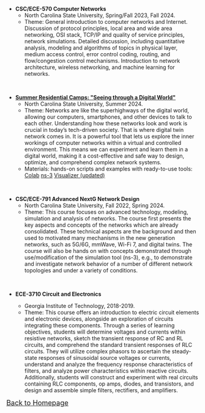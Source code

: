 <!-- ## <span id="j4"><font color='darkblue' face="Georgia">TEACHING</font></span> -->
* **CSC/ECE-570 Computer Networks** 
  * North Carolina State University, Spring/Fall 2023, Fall 2024.
  * Theme: General introduction to computer networks and Internet. Discussion of protocol principles, local area and wide area networking, OSI stack, TCP/IP and quality of service principles, network simulations. Detailed discussion, including quantitative analysis, modeling and algorithms of topics in physical layer, medium access control, error control coding, routing, and flow/congestion control mechanisms. Introduction to network architecture, wireless networking, and machine learning for networks.

&emsp;
&emsp;


* [**Summer Residential Camps: "Seeing through a Digital World"**](https://www.engr.ncsu.edu/theengineeringplace/summerprograms/hs-residential/) 
  * North Carolina State University, Summer 2024.
  * Theme: Networks are like the superhighways of the digital world, allowing our computers, smartphones, and other devices to talk to each other. Understanding how these networks look and work is crucial in today’s tech-driven society. That is where digital twin network comes in. It is a powerful tool that lets us explore the inner workings of computer networks within a virtual and controlled environment. This means we can experiment and learn them in a digital world, making it a cost-effective and safe way to design, optimize, and comprehend complex network systems.
  * Materials: hands-on scripts and examples with ready-to-use tools: [Colab](https://github.com/SummerEkko/NS-3_Examples/tree/master/Done)  [ns-3](https://github.com/SummerEkko/NS-3_Examples/tree/master)  [Visualizer (updated)](https://github.com/rohitkotanc/rkotans3/tree/main/ns-3.38)

&emsp;
&emsp;

* **CSC/ECE-791 Advanced NextG Network Design** 
  * North Carolina State University, Fall 2022, Spring 2024.
  * Theme: This course focuses on advanced technology, modeling, simulation and analysis of networks. The course first presents the key aspects and concepts of the networks which are already consolidated. These technical aspects are the background and then used to motivated many mechanisms in the new generation networks, such as 5G/6G, mmWave, Wi-Fi 7, and digital twins. The course will also be hands on with concepts demonstrated through use/modification of the simulation tool (ns-3), e.g., to demonstrate and investigate network behavior of a number of different network topologies and under a variety of conditions.

&emsp;
&emsp;

<!-- * **CSC/ECE-570 Computer Networks** 
  * North Carolina State University, Fall 2023.
  * Theme: General introduction to computer networks and Internet. Discussion of protocol principles, local area and wide area networking, OSI stack, TCP/IP and quality of service principles, network simulations. Detailed discussion, including quantitative analysis, modeling and algorithms of topics in physical layer, medium access control, error control coding, routing, and flow/congestion control mechanisms. Introduction to network architecture, wireless networking, and machine learning for networks.

&emsp;
&emsp;

* **CSC/ECE-570 Computer Networks** 
  * North Carolina State University, Spring 2023.
  * Theme: General introduction to computer networks and Internet. Discussion of protocol principles, local area and wide area networking, OSI stack, TCP/IP and quality of service principles, network simulations. Detailed discussion, including quantitative analysis, modeling and algorithms of topics in physical layer, medium access control, error control coding, routing, and flow/congestion control mechanisms. Introduction to network architecture, wireless networking, and machine learning for networks.

&emsp;
&emsp;

* **CSC/ECE-791 Advanced NextG Network Design** 
  * North Carolina State University, Fall 2022.
  * Theme: This course focuses on advanced technology, modeling, simulation and analysis of networks. The course first presents the key aspects and concepts of the networks which are already consolidated. These technical aspects are the background and then used to motivated many mechanisms in the new generation networks, such as 5G/6G and Wi-Fi 7. The course will also be hands on with concepts demonstrated through use/modification of the simulation tool (ns-3), e.g., to demonstrate and investigate network behavior of a number of different network topologies and under a variety of conditions.

&emsp;  
&emsp; -->

* **ECE-3710 Circuit and Electronics**  
  * Georgia Institute of Technology, 2018-2019.
  * Theme: This course offers an introduction to electric circuit elements and electronic devices, alongside an exploration of circuits integrating these components. Through a series of learning objectives, students will determine voltages and currents within resistive networks, sketch the transient response of RC and RL circuits, and comprehend the standard transient responses of RLC circuits. They will utilize complex phasors to ascertain the steady-state responses of sinusoidal source voltages or currents, understand and analyze the frequency response characteristics of filters, and analyze power characteristics within reactive circuits. Additionally, students will construct and experiment with real circuits containing RLC components, op amps, diodes, and transistors, and design and assemble simple filters, rectifiers, and amplifiers.


  <!-- * ISYE 6601 Linear Optimization -->
  <!-- * ISYE 6603 Nonlinear Optimization -->
  <!-- * ISYE 7684 Advanced Nonlinear Programming -->
  <!-- <br/>(instructed by Prof. [Arkadi Nemirovski](https://www.isye.gatech.edu/users/arkadi-nemirovski)) -->
  
  

[<u><font size='4'>Back to Homepage</font></u>](https://yuchen-sh.github.io)
